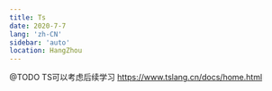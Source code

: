 ```yaml
---
title: Ts
date: 2020-7-7
lang: 'zh-CN'
sidebar: 'auto'
location: HangZhou
---
```



@TODO TS可以考虑后续学习
https://www.tslang.cn/docs/home.html
